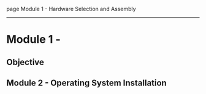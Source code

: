 page
Module 1 - Hardware Selection and Assembly


---

# Module 1 - 

## Objective



## Module 2 - Operating System Installation

